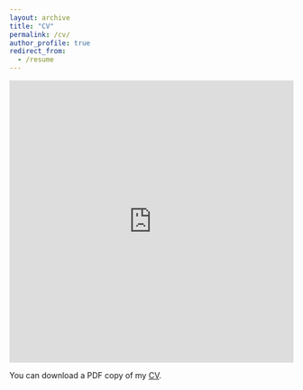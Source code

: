 ```yaml
---
layout: archive
title: "CV"
permalink: /cv/
author_profile: true
redirect_from:
  - /resume
---
```


<iframe src="https://www.dropbox.com/s/gbdih6h008rc0bx/CV_Bias_Daniel.pdf?dl=0" width="100%" height="500" frameborder="no" border="0" marginwidth="0" marginheight="0"></iframe>

You can download a PDF copy of my [CV](https://www.dropbox.com/s/gbdih6h008rc0bx/CV_Bias_Daniel.pdf?dl=0 "CV").
